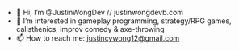 - 👋 Hi, I’m @JustinWongDev // justinwongdevb.com
- 👀 I’m interested in gameplay programming, strategy/RPG games, calisthenics, improv comedy & axe-throwing
- 📫 How to reach me: justincywong12@gmail.com

<!---
JustinWongDev/JustinWongDev is a ✨ special ✨ repository because its `README.md` (this file) appears on your GitHub profile.
You can click the Preview link to take a look at your changes.
--->
